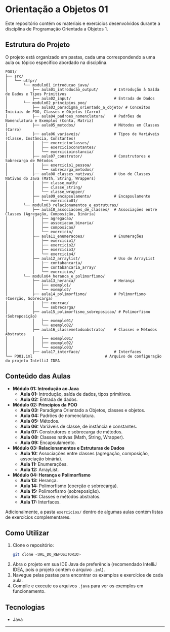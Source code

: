 # Orientação a Objetos 01

Este repositório contém os materiais e exercícios desenvolvidos durante a disciplina de Programação Orientada a Objetos 1.

## Estrutura do Projeto

O projeto está organizado em pastas, cada uma correspondendo a uma aula ou tópico específico abordado na disciplina.

```
POO1/
├── src/
│   └── utfpr/
│       └── modulo01_introducao_java/
│           ├── aula01_introducao_output/       # Introdução à Saída de Dados e Tipos Primitivos
│           ├── aula02_input/                   # Entrada de Dados
│       └── modulo02_principios_poo/
│           ├── aula03_paradigma_orientado_a_objeto/ # Conceitos Iniciais de POO, Classes e Objetos (Carro)
│           ├── aula04_padroes_nomenclatura/    # Padrões de Nomenclatura e Exemplos (Conta, Matriz)
│           ├── aula05_metodos/                 # Métodos em Classes (Carro)
│           ├── aula06_variaveis/               # Tipos de Variáveis (Classe, Instância, Constantes)
│           │   ├── exercicioclasses/
│           │   ├── exercicioconstantes/
│           │   └── exercicioinstancia/
│           ├── aula07_construtor/              # Construtores e Sobrecarga de Métodos
│           │   ├── exercicio1_pessoa/
│           │   └── sobrecarga_metodos/
│           ├── aula08_classes_nativas/         # Uso de Classes Nativas do Java (Math, String, Wrappers)
│           │   ├── classe_math/
│           │   ├── classe_string/
│           │   └── classe_wrapper/
│           ├── aula09_encapsulamento/          # Encapsulamento
│           │   └── exercicio01/
│       └── modulo03_relacionamentos_e_estruturas/
│           ├── aula10_associacoes_de_classes/  # Associações entre Classes (Agregação, Composição, Binária)
│           │   ├── agregacao/
│           │   ├── associacao_binaria/
│           │   ├── composicao/
│           │   └── exercicio/
│           ├── aula11_enumeracoes/             # Enumerações
│           │   ├── exercicio1/
│           │   ├── exercicio2/
│           │   ├── exercicio3/
│           │   └── exercicio4/
│           ├── aula12_arraylist/               # Uso de ArrayList
│           │   ├── contabancaria/
│           │   ├── contabancaria_array/
│           │   └── exercicios/
│       └── modulo04_heranca_e_polimorfismo/
│           ├── aula13_heranca/                 # Herança
│           │   ├── exemplo1/
│           │   └── exemplo2/
│           ├── aula14_polimorfismo/            # Polimorfismo (Coerção, Sobrecarga)
│           │   ├── coercao/
│           │   └── sobrecarga/
│           ├── aula15_polimorfismo_sobreposicao/ # Polimorfismo (Sobreposição)
│           │   ├── exemplo01/
│           │   └── exemplo02/
│           ├── aula16_classemetodoabstrato/    # Classes e Métodos Abstratos
│           │   ├── exemplo01/
│           │   ├── exemplo02/
│           │   └── exemplo03/
│           ├── aula17_interface/               # Interfaces
└── POO1.iml                                # Arquivo de configuração do projeto IntelliJ IDEA
```

## Conteúdo das Aulas

*   **Módulo 01: Introdução ao Java**
    *   **Aula 01:** Introdução, saída de dados, tipos primitivos.
    *   **Aula 02:** Entrada de dados.
*   **Módulo 02: Princípios da POO**
    *   **Aula 03:** Paradigma Orientado a Objetos, classes e objetos.
    *   **Aula 04:** Padrões de nomenclatura.
    *   **Aula 05:** Métodos.
    *   **Aula 06:** Variáveis de classe, de instância e constantes.
    *   **Aula 07:** Construtores e sobrecarga de métodos.
    *   **Aula 08:** Classes nativas (Math, String, Wrapper).
    *   **Aula 09:** Encapsulamento.
*   **Módulo 03: Relacionamentos e Estruturas de Dados**
    *   **Aula 10:** Associações entre classes (agregação, composição, associação binária).
    *   **Aula 11:** Enumerações.
    *   **Aula 12:** ArrayList.
*   **Módulo 04: Herança e Polimorfismo**
    *   **Aula 13:** Herança.
    *   **Aula 14:** Polimorfismo (coerção e sobrecarga).
    *   **Aula 15:** Polimorfismo (sobreposição).
    *   **Aula 16:** Classes e métodos abstratos.
    *   **Aula 17:** Interfaces.

Adicionalmente, a pasta `exercicios/` dentro de algumas aulas contém listas de exercícios complementares.

## Como Utilizar

1.  Clone o repositório:
    ```bash
    git clone <URL_DO_REPOSITORIO>
    ```
2.  Abra o projeto em sua IDE Java de preferência (recomendado IntelliJ IDEA, pois o projeto contém o arquivo `.iml`).
3.  Navegue pelas pastas para encontrar os exemplos e exercícios de cada aula.
4.  Compile e execute os arquivos `.java` para ver os exemplos em funcionamento.

## Tecnologias

*   Java

---
